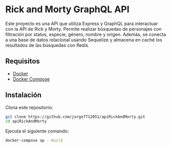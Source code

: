 # Rick and Morty GraphQL API

Este proyecto es una API que utiliza Express y GraphQL para interactuar con la API de Rick y Morty. Permite realizar búsquedas de personajes con filtración por status, especie, género, nombre y origen. Además, se conecta a una base de datos relacional usando Sequelize y almacena en caché los resultados de las búsquedas con Redis.

## Requisitos

- [Docker](https://www.docker.com/get-started)
- [Docker Compose](https://docs.docker.com/compose/install/)

## Instalación

Clona este repositorio:

```bash
git clone https://github.com/jorge7712051/apiRickAndMorty.git
cd apiRickAndMorty
```

Ejecuta el siguiente comando:

```bash
docker-compose up --build
```
